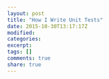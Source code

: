 ```yaml
---
layout: post
title: "How I Write Unit Tests"
date: 2015-10-30T13:17:17Z
modified:
categories:
excerpt:
tags: []
comments: true
share: true
---
```

